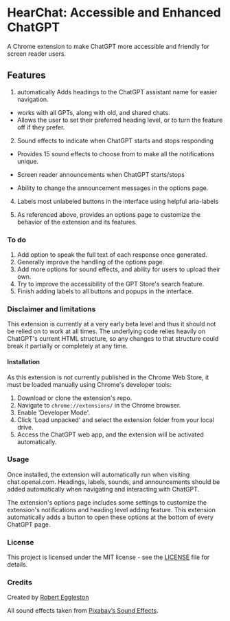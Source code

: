 # HearChat: Accessible and Enhanced ChatGPT

A Chrome extension to make ChatGPT more accessible and friendly for screen reader users.

## Features

1. automatically Adds headings to the ChatGPT assistant name for easier navigation.
- works with all GPTs, along with old, and shared chats.
- Allows the user to set their preferred heading level, or to turn the feature off if they prefer.

2. Sound effects to indicate when ChatGPT starts and stops responding
- Provides 15 sound effects to choose from to make all the notifications unique.

- Screen reader announcements when ChatGPT starts/stops
- Ability to change the announcement messages in the options page.

4. Labels most unlabeled buttons in the interface using helpful aria-labels

5. As referenced above, provides an options page to customize the behavior of the extension and its features.

### To do

1. Add option to speak the full text of each response once generated.
2. Generally improve the handling of the options page.
3. Add more options for sound effects, and ability for users to upload their own.
4. Try to improve the accessibility of the GPT Store's search feature.
5. Finish adding labels to all buttons and popups in the interface.

### Disclaimer and limitations

This extension is currently at a very early beta level and thus it should not be relied on to work at all times. The underlying code relies heavily on ChatGPT's current HTML structure, so any changes to that structure could break it partially or completely at any time.

#### Installation

As this extension is not currently published in the Chrome Web Store, it must be loaded manually using Chrome's developer tools:

1. Download or clone the extension's repo.
2. Navigate to `chrome://extensions/` in the Chrome browser.
3. Enable 'Developer Mode'.
4. Click 'Load unpacked' and select the extension folder from your local drive.
5. Access the ChatGPT web app, and the extension will be activated automatically.

### Usage 

Once installed, the extension will automatically run when visiting chat.openai.com. Headings, labels, sounds, and announcements should be added automatically when navigating and interacting with ChatGPT.

The extension's options page includes some settings to customize the extension's notifications and heading level adding feature. This extension automatically adds a button to open these options at the bottom of every ChatGPT page.

### License

This project is licensed under the MIT license - see the [LICENSE](LICENSE) file for details.

### Credits

Created by [Robert Eggleston](https://github.com/AERobert)

All sound effects taken from [Pixabay’s Sound Effects](https://pixabay.com/sound-effects/).